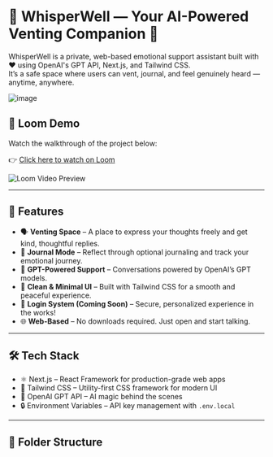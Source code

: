 # 🧠 WhisperWell — Your AI-Powered Venting Companion 💬

WhisperWell is a private, web-based emotional support assistant built with ❤️ using OpenAI's GPT API, Next.js, and Tailwind CSS.  
It’s a safe space where users can vent, journal, and feel genuinely heard — anytime, anywhere.

![image](https://github.com/user-attachments/assets/11a39f85-92ab-4dc1-8119-90e8d3921493)


## 🎥 Loom Demo

Watch the walkthrough of the project below:

👉 [Click here to watch on Loom](https://www.loom.com/share/f6d132bc1acd464e9854fa712aa5c5a5?sid=ac346e82-52d2-489b-bcd7-16419f7a473c)

![Loom Video Preview](https://cdn.loom.com/sessions/thumbnails/f6d132bc1acd464e9854fa712aa5c5a5-with-play.gif)


---

## 🚀 Features

- 🗣️ **Venting Space** – A place to express your thoughts freely and get kind, thoughtful replies.
- 📓 **Journal Mode** – Reflect through optional journaling and track your emotional journey.
- 🤖 **GPT-Powered Support** – Conversations powered by OpenAI’s GPT models.
- 🌈 **Clean & Minimal UI** – Built with Tailwind CSS for a smooth and peaceful experience.
- 🔐 **Login System (Coming Soon)** – Secure, personalized experience in the works!
- 🌐 **Web-Based** – No downloads required. Just open and start talking.

---

## 🛠️ Tech Stack

- ⚛️ Next.js – React Framework for production-grade web apps
- 🎨 Tailwind CSS – Utility-first CSS framework for modern UI
- 🧠 OpenAI GPT API – AI magic behind the scenes
- 🔒 Environment Variables – API key management with `.env.local`

---

## 📂 Folder Structure

